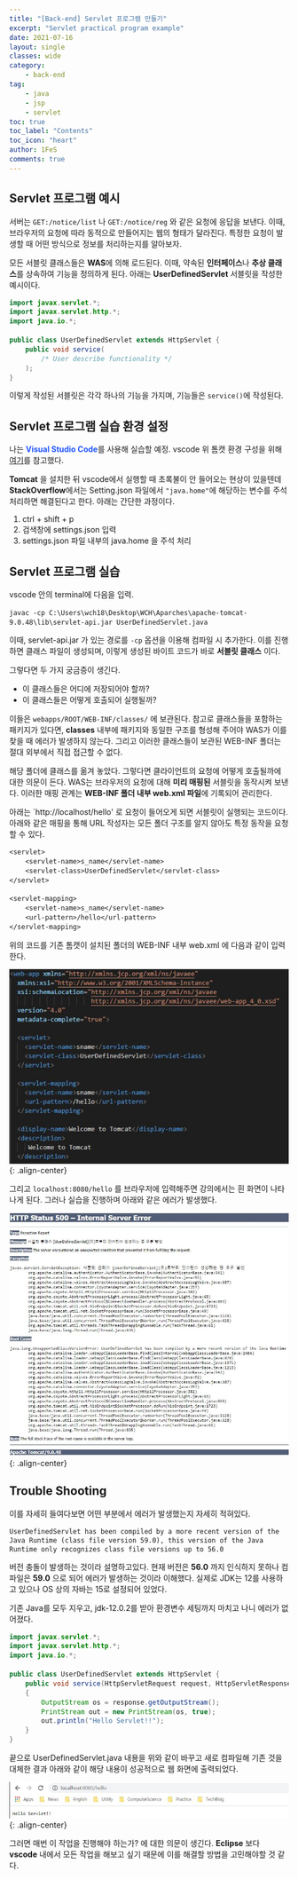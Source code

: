 ```yaml
---
title: "[Back-end] Servlet 프로그램 만들기"
excerpt: "Servlet practical program example"
date: 2021-07-16
layout: single
classes: wide
category:
    - back-end
tag:
    - java
    - jsp
    - servlet
toc: true
toc_label: "Contents"
toc_icon: "heart"
author: 1FeS
comments: true
---
```


## Servlet 프로그램 예시

서버는 `GET:/notice/list` 나 `GET:/notice/reg` 와 같은 요청에 응답을 보낸다. 이때, 브라우저의 요청에 따라 동적으로 만들어지는 웹의 형태가 달라진다. 특정한 요청이 발생할 때 어떤 방식으로 정보를 처리하는지를 알아보자.

모든 서블릿 클래스들은 **WAS**에 의해 로드된다. 이때, 약속된 **인터페이스**나 **추상 클래스**를 상속하여 기능을 정의하게 된다. 아래는 **UserDefinedServlet** 서블릿을 작성한 예시이다.

```java
import javax.servlet.*;
import javax.servlet.http.*;
import java.io.*;

public class UserDefinedServlet extends HttpServlet {
    public void service(
        /* User describe functionality */
    );
}
```

이렇게 작성된 서블릿은 각각 하나의 기능을 가지며, 기능들은 `service()`에 작성된다.

## Servlet 프로그램 실습 환경 설정

나는 <span style="color: #2255FF; font-weight: bold">Visual Studio Code</span>를 사용해 실습할 예정. vscode 위 톰캣 환경 구성을 위해 [여기](https://nevertrustbrutus.tistory.com/245)를 참고했다.

**Tomcat** 을 설치한 뒤 vscode에서 실행할 때 초록불이 안 들어오는 현상이 있을텐데 **StackOverflow**에서는 Setting.json 파일에서 `"java.home"`에 해당하는 변수를 주석 처리하면 해결된다고 한다. 아래는 간단한 과정이다.

1. ctrl + shift + p
2. 검색창에 settings.json 입력
3. settings.json 파일 내부의 java.home 을 주석 처리

## Servlet 프로그램 실습

vscode 안의 terminal에 다음을 입력.

`javac -cp C:\Users\wch18\Desktop\WCH\Aparches\apache-tomcat-9.0.48\lib\servlet-api.jar UserDefinedServlet.java`

이때, servlet-api.jar 가 있는 경로를 `-cp` 옵션을 이용해 컴파일 시 추가한다. 이를 진행하면 클래스 파일이 생성되며, 이렇게 생성된 바이트 코드가 바로 **서블릿 클래스** 이다.

그렇다면 두 가지 궁금증이 생긴다.

- 이 클래스들은 어디에 저장되어야 할까?
- 이 클래스들은 어떻게 호출되어 실행될까?

 이들은 `webapps/ROOT/WEB-INF/classes/` 에 보관된다. 참고로 클래스들을 포함하는 패키지가 있다면, **classes** 내부에 패키지와 동일한 구조를 형성해 주어야 WAS가 이를 찾을 때 에러가 발생하지 않는다. 그리고 이러한 클래스들이 보관된 WEB-INF 폴더는 절대 외부에서 직접 접근할 수 없다.

해당 폴더에 클래스를 옮겨 놓았다. 그렇다면 클라이언트의 요청에 어떻게 호출될까에 대한 의문이 든다. WAS는 브라우저의 요청에 대해 **미리 매핑된** 서블릿을 동작시켜 보낸다. 이러한 매핑 관계는 **WEB-INF 폴더 내부 web.xml 파일**에 기록되어 관리한다.

아래는 `http://localhost/hello' 로 요청이 들어오게 되면 서블릿이 실행되는 코드이다. 아래와 같은 매핑을 통해 URL 작성자는 모든 폴더 구조를 알지 않아도 특정 동작을 요청할 수 있다.

```txt
<servlet>
    <servlet-name>s_name</servlet-name>
    <servlet-class>UserDefinedServlet</servlet-class>
</servlet>

<servlet-mapping>
    <servlet-name>s_name</servlet-name>
    <url-pattern>/hello</url-pattern>
</servlet-mapping>
```

위의 코드를 기존 톰캣이 설치된 폴더의 WEB-INF 내부 web.xml 에 다음과 같이 입력한다.

![web xml](/_img/2021-07-12/web_xml.jpg){: .align-center}

그리고 `localhost:8080/hello` 를 브라우저에 입력해주면 강의에서는 흰 화면이 나타나게 된다. 그러나 실습을 진행하며 아래와 같은 에러가 발생했다.

![web xml](/_img/2021-07-12/exception_error.jpg){: .align-center}

## Trouble Shooting

이를 자세히 들여다보면 어떤 부분에서 에러가 발생했는지 자세히 적혀있다.

```
UserDefinedServlet has been compiled by a more recent version of the Java Runtime (class file version 59.0), this version of the Java Runtime only recognizes class file versions up to 56.0
```

버전 충돌이 발생하는 것이라 설명하고있다. 현재 버전은 **56.0** 까지 인식하지 못하나 컴파일은 **59.0** 으로 되어 에러가 발생하는 것이라 이해했다. 실제로 JDK는 12를 사용하고 있으나 OS 상의 자바는 15로 설정되어 있었다.

기존 Java를 모두 지우고, jdk-12.0.2를 받아 환경변수 세팅까지 마치고 나니 에러가 없어졌다. 

```java
import javax.servlet.*;
import javax.servlet.http.*;
import java.io.*;

public class UserDefinedServlet extends HttpServlet {
    public void service(HttpServletRequest request, HttpServletResponse response) throws IOException, ServletException
    {
        OutputStream os = response.getOutputStream();
        PrintStream out = new PrintStream(os, true);
        out.println("Hello Servlet!!");
    }
}
```

끝으로 UserDefinedServlet.java 내용을 위와 같이 바꾸고 새로 컴파일해 기존 것을 대체한 결과 아래와 같이 해당 내용이 성공적으로 웹 화면에 출력되었다.

![success](/_img/2021-07-12/success.jpg){: .align-center}

그러면 매번 이 작업을 진행해야 하는가? 에 대한 의문이 생긴다. **Eclipse** 보다 **vscode** 내에서 모든 작업을 해보고 싶기 때문에 이를 해결할 방법을 고민해야할 것 같다.
